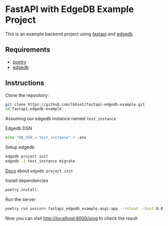 # FastAPI with EdgeDB Example Project

This is an example backend project using [fastapi](https://fastapi.tiangolo.com/) and [edgedb](https://www.edgedb.com/)

## Requirements

* [poetry](https://python-poetry.org/docs/#installation)
* [edgedb](https://www.edgedb.com/)

## Instructions

Clone the repository:

```bash
git clone https://github.com/lbhsot/fastapi-edgedb-example.git
cd fastapi-edgedb-example
```
Assuming our edgedb instance named `test_instance`

Edgedb DSN
```bash
echo "DB_DSN = test_instance" > .env
```

Setup edgedb 
```bash
edgedb project init
edgedb -I test_instance migrate
```
[Docs](https://www.edgedb.com/docs/cli/edgedb_project#edgedb-project-init) about `edgedb project init`

Install dependencies
```bash
poetry install
```

Run the server
```bash
poetry run uvicorn fastapi_edgedb_example.asgi:app --reload --host 0.0.0.0
```

Now you can visit [http://localhost:8000/ping](http://localhost:8000/ping) to check the result
